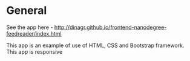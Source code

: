 # General

See the app here - http://dinagr.github.io/frontend-nanodegree-feedreader/index.html </br>

This app is an example of use of HTML, CSS and Bootstrap framework. <br />
This app is responsive



